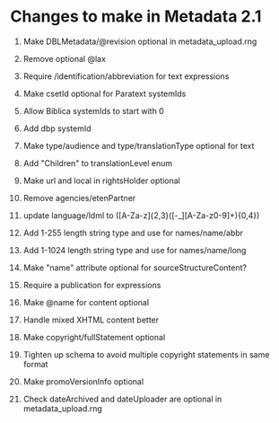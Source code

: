 # Changes to make in Metadata 2.1

1. Make DBLMetadata/@revision optional in metadata_upload.rng

1. Remove optional @lax

1. Require /identification/abbreviation for text expressions

1. Make csetId optional for Paratext systemIds

1. Allow Biblica systemIds to start with 0

1. Add dbp systemId

1. Make type/audience and type/translationType optional for text

1. Add "Children" to translationLevel enum

1. Make url and local in rightsHolder optional

1. Remove agencies/etenPartner

1. update language/ldml to ([A-Za-z]{2,3}([-_][A-Za-z0-9]+){0,4})

1. Add 1-255 length string type and use for names/name/abbr

1. Add 1-1024 length string type and use for names/name/long

1. Make "name" attribute optional for sourceStructureContent?

1. Require a publication for expressions

1. Make @name for content optional

1. Handle mixed XHTML content better

1. Make copyright/fullStatement optional

1. Tighten up schema to avoid multiple copyright statements in same format

1. Make promoVersionInfo optional

1. Check dateArchived and dateUploader are optional in metadata_upload.rng

